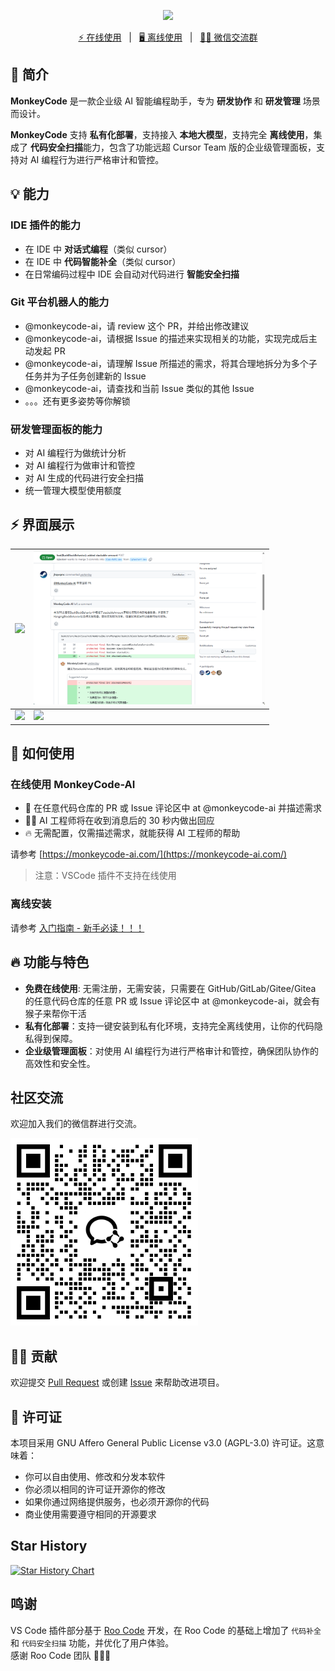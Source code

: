 <p align="center">
  <img src="/images/banner.png" width="400" />
</p>

<p align="center">
  <a target="_blank" href="https://monkeycode-ai.com/">⚡ 在线使用</a> &nbsp; | &nbsp;
  <a target="_blank" href="https://monkeycode.docs.baizhi.cloud/">🖥️ 离线使用</a> &nbsp; | &nbsp;
  <a target="_blank" href="/images/wechat.png">🙋‍♂️ 微信交流群</a>
</p>

## 👋 简介

**MonkeyCode** 是一款企业级 AI 智能编程助手，专为 **研发协作** 和 **研发管理** 场景而设计。

**MonkeyCode** 支持 **私有化部署**，支持接入 **本地大模型**，支持完全 **离线使用**，集成了 **代码安全扫描**能力，包含了功能远超 Cursor Team 版的企业级管理面板，支持对 AI 编程行为进行严格审计和管控。

## 💡 能力

### IDE 插件的能力

- 在 IDE 中 **对话式编程**（类似 cursor）
- 在 IDE 中 **代码智能补全**（类似 cursor）
- 在日常编码过程中 IDE 会自动对代码进行 **智能安全扫描**

### Git 平台机器人的能力

- @monkeycode-ai，请 review 这个 PR，并给出修改建议
- @monkeycode-ai，请根据 Issue 的描述来实现相关的功能，实现完成后主动发起 PR
- @monkeycode-ai，请理解 Issue 所描述的需求，将其合理地拆分为多个子任务并为子任务创建新的 Issue
- @monkeycode-ai，请查找和当前 Issue 类似的其他 Issue
- 。。。还有更多姿势等你解锁

### 研发管理面板的能力

- 对 AI 编程行为做统计分析
- 对 AI 编程行为做审计和管控
- 对 AI 生成的代码进行安全扫描
- 统一管理大模型使用额度

## ⚡️ 界面展示

| <img src="/images/screenshot-1.png" width=370 /> | <img src="/images/screenshot-2.png" width=370 /> |
| ------------------------------------------------ | ------------------------------------------------ |
| <img src="/images/screenshot-3.png" width=370 /> | <img src="/images/screenshot-4.png" width=370 /> |


## 🚀 如何使用

### 在线使用 MonkeyCode-AI

- 👋 在任意代码仓库的 PR 或 Issue 评论区中 at @monkeycode-ai 并描述需求
- 🙋‍♂️ AI 工程师将在收到消息后的 30 秒内做出回应
- 🔥 无需配置，仅需描述需求，就能获得 AI 工程师的帮助

请参考 [https://monkeycode-ai.com/](https://monkeycode-ai.com/)

> 注意：VSCode 插件不支持在线使用

### 离线安装

请参考 [入门指南 - 新手必读！！！](https://monkeycode.docs.baizhi.cloud/node/0197be94-c6c1-737a-a0ca-01cd9c81e833)

## 🔥 功能与特色

- **免费在线使用**: 无需注册，无需安装，只需要在 GitHub/GitLab/Gitee/Gitea 的任意代码仓库的任意 PR 或 Issue 评论区中 at @monkeycode-ai，就会有猴子来帮你干活
- **私有化部署**：支持一键安装到私有化环境，支持完全离线使用，让你的代码隐私得到保障。
- **企业级管理面板**：对使用 AI 编程行为进行严格审计和管控，确保团队协作的高效性和安全性。

## 社区交流

欢迎加入我们的微信群进行交流。

<img src="/images/wechat.png" width="300" />

## 🙋‍♂️ 贡献

欢迎提交 [Pull Request](https://github.com/chaitin/MonkeyCode/pulls) 或创建 [Issue](https://github.com/chaitin/MonkeyCode/issues) 来帮助改进项目。


## 📝 许可证

本项目采用 GNU Affero General Public License v3.0 (AGPL-3.0) 许可证。这意味着：

- 你可以自由使用、修改和分发本软件
- 你必须以相同的许可证开源你的修改
- 如果你通过网络提供服务，也必须开源你的代码
- 商业使用需要遵守相同的开源要求

## Star History

[![Star History Chart](https://api.star-history.com/svg?repos=chaitin/MonkeyCode&type=Timeline)](https://www.star-history.com/#chaitin/MonkeyCode&Timeline)


## 鸣谢

VS Code 插件部分基于 [Roo Code](https://github.com/RooCodeInc/Roo-Code) 开发，在 Roo Code 的基础上增加了 `代码补全` 和 `代码安全扫描` 功能，并优化了用户体验。  
感谢 Roo Code 团队 🙏🙏🙏
